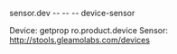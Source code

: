 sensor.dev --
	     --
	       --
               device-sensor


Device: getprop ro.product.device
Sensor: http://stools.gleamolabs.com/devices
